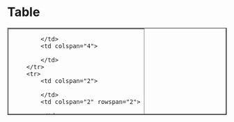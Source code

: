 <!DOCTYPE html>
<html lang="en">
<head>
    <meta charset="UTF-8">
    <meta name="viewport" content="width=device-width, initial-scale=1.0">
    <title>table</title>
</head>
<body>
    <h1>Table</h1>
    <table border="2" width="500px" height="200px">
        <tr>
            <td colspan="2" rowspan="3">
                
            </td>
            <td colspan="4">
                
            </td>
        </tr>
        <tr>
            <td colspan="2">
                
            </td>
            <td colspan="2" rowspan="2">
                
            </td>
        </tr>
        <tr>
            <td colspan="2">
                
            </td>
            
        </tr>
        <tr>
            <td colspan="2" rowspan="2">
                
            </td>
            <td rowspan="2">
               
            </td>
            <td rowspan="2">
               
            </td>
            <td colspan="2">
               
            </td>
        </tr>
        <tr>
            <td colspan="2">
                
            </td>
        </tr>
       



        
        <tr>
            <td colspan="2" rowspan="3">
        
            </td>
            <td colspan="2">
        
            </td>
            <td>
        
            </td>
        </tr>
        <tr>
            <td colspan="2">
            
            </td>
            <td colspan="2" rowspan="2">
            
            </td>
        </tr>
        <tr>
            <td colspan="2">
            
            </td>
            
        </tr>

        <tr>
            <td colspan="2">
            
            </td>
            <td></td>
            <td></td>
            <td colspan="2"></td>
        </tr>
    </table>
</body>
</html>
